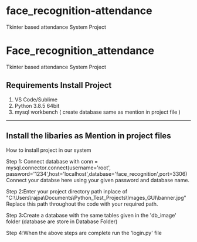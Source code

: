 # face_recognition-attendance
Tkinter based attendance System Project
# Face_recognition_attendance
Tkinter based attendance System Project

Requirements Install Project 
-----------------------------
1. VS Code/Sublime
2. Python 3.8.5 64bit 
3. mysql workbench ( create database same as mention in project file )
-----------------------------
Install the libaries as Mention in project files 
------------------------------------------------
How to install project in our system

Step 1: Connect database with 
	conn = mysql.connector.connect(username='root', password='1234',host='localhost',database='face_recognition',port=3306)
	Connect your databse here using your given password and database name.

Step 2:Enter your project directory path inplace of 
	"C:\Users\rajpa\Documents\Python_Test_Projects\Images_GUI\banner.jpg"
	Replace this path throughout the code with your required path.

Step 3:Create a database with the same tables given in the 'db_image' folder (database are store in Database Folder)

Step 4:When the above steps are complete run the 'login.py' file
